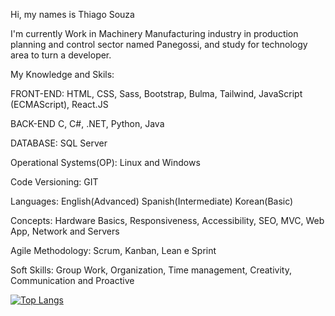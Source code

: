 Hi, my names is Thiago Souza

I'm currently Work in Machinery Manufacturing industry in production planning and control sector named Panegossi, and study for technology area to turn a developer.  

My Knowledge and  Skils:

FRONT-END:
HTML, CSS, Sass, Bootstrap, Bulma, Tailwind, JavaScript (ECMAScript), React.JS

BACK-END
 C, C#, .NET, Python, Java

DATABASE:
SQL Server

Operational Systems(OP): 
Linux and Windows  

Code Versioning:
GIT

Languages:
English(Advanced)
Spanish(Intermediate)
Korean(Basic)  

Concepts:
Hardware Basics, Responsiveness, Accessibility, SEO, MVC, Web App, Network and Servers

Agile Methodology:
Scrum, Kanban, Lean e Sprint

Soft Skills: 
Group Work, Organization, Time management, Creativity, Communication and  Proactive


[![Top Langs](https://github-readme-stats.vercel.app/api/top-langs/?username=Thiago-pi-souza&layout=compact&langs_count=7)](https://github.com/anuraghazra/github-readme-stats)
